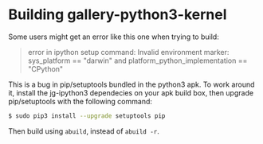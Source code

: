 # Building gallery-python3-kernel

Some users might get an error like this one when trying to build:

> error in ipython setup command: Invalid environment marker: sys_platform == "darwin" and platform_python_implementation == "CPython"

This is a bug in pip/setuptools bundled in the python3 apk. To work around it, install the jg-ipython3 dependecies on your apk build box, then upgrade pip/setuptools with the following command:

```bash
$ sudo pip3 install --upgrade setuptools pip
```

Then build using `abuild`, instead of `abuild -r`.
